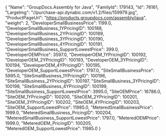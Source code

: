 {
    "Name": "GroupDocs.Assembly for Java",
    "FamilyId": 179143,
    "Id": 76161,
    "LargeImg": "//purchase-api.dynabic.com/v1.2/files/159979.jpg",
    "ProductPageUrl": "https://products.groupdocs.com/assembly/java",
    "weight": 2,
    "DeveloperSmallBusinessPrice": 1199.0,
    "DeveloperSmallBusiness_1YPricingID": 100188,
    "DeveloperSmallBusiness_2YPricingID": 100189,
    "DeveloperSmallBusiness_3YPricingID": 100190,
    "DeveloperSmallBusiness_4YPricingID": 100191,
    "DeveloperSmallBusiness_SupportLowestPrice": 399.0,
    "DeveloperOEMPrice": 3597.0,
    "DeveloperOEM_1YPricingID": 100192,
    "DeveloperOEM_2YPricingID": 100193,
    "DeveloperOEM_3YPricingID": 100194,
    "DeveloperOEM_4YPricingID": 100195,
    "DeveloperOEM_SupportLowestPrice": 1797.0,
    "SiteSmallBusinessPrice": 5995.0,
    "SiteSmallBusiness_1YPricingID": 100196,
    "SiteSmallBusiness_2YPricingID": 100197,
    "SiteSmallBusiness_3YPricingID": 100198,
    "SiteSmallBusiness_4YPricingID": 100199,
    "SiteSmallBusiness_SupportLowestPrice": 3995.0,
    "SiteOEMPrice": 16786.0,
    "SiteOEM_1YPricingID": 100200,
    "SiteOEM_2YPricingID": 100201,
    "SiteOEM_3YPricingID": 100202,
    "SiteOEM_4YPricingID": 100203,
    "SiteOEM_SupportLowestPrice": 11985.0,
    "MeteredSmallBusinessPrice": 1999.0,
    "MeteredSmallBusiness_PricingID": 100204,
    "MeteredSmallBusiness_SupportLowestPrice": 1797.0,
    "MeteredOEMPrice": 1999.0,
    "MeteredOEM_PricingID": 100205,
    "MeteredOEM_SupportLowestPrice": 11985.0
}